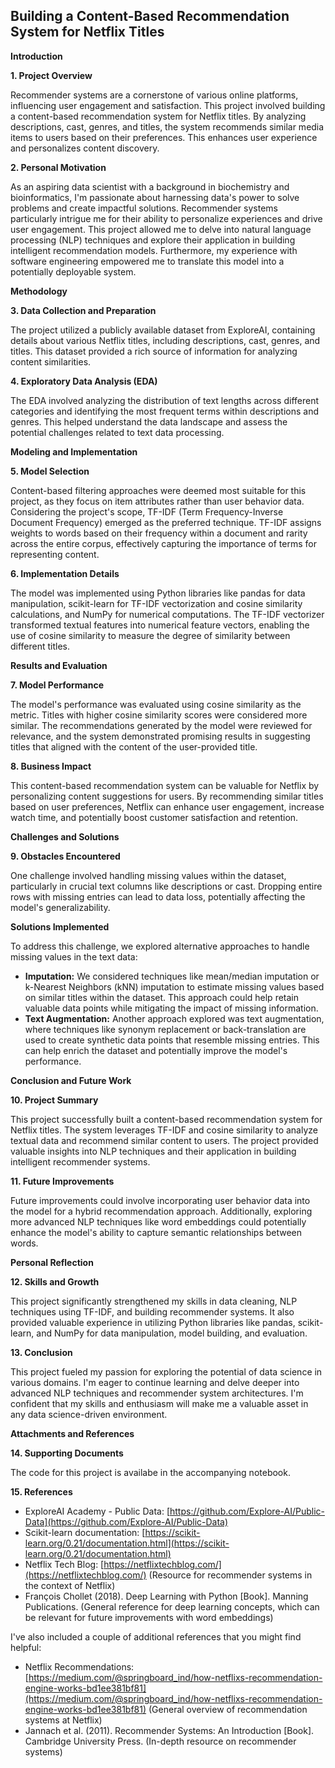 ## Building a Content-Based Recommendation System for Netflix Titles

**Introduction**

**1. Project Overview**

Recommender systems are a cornerstone of various online platforms, influencing user engagement and satisfaction. This project involved building a content-based recommendation system for Netflix titles. By analyzing descriptions, cast, genres, and titles, the system recommends similar media items to users based on their preferences. This enhances user experience and personalizes content discovery.

**2. Personal Motivation**

As an aspiring data scientist with a background in biochemistry and bioinformatics, I'm passionate about harnessing data's power to solve problems and create impactful solutions. Recommender systems particularly intrigue me for their ability to personalize experiences and drive user engagement. This project allowed me to delve into natural language processing (NLP) techniques and explore their application in building intelligent recommendation models. Furthermore, my experience with software engineering empowered me to translate this model into a potentially deployable system.

**Methodology**

**3. Data Collection and Preparation**

The project utilized a publicly available dataset from ExploreAI, containing details about various Netflix titles, including descriptions, cast, genres, and titles. This dataset provided a rich source of information for analyzing content similarities.

**4. Exploratory Data Analysis (EDA)**

The EDA involved analyzing the distribution of text lengths across different categories and identifying the most frequent terms within descriptions and genres. This helped understand the data landscape and assess the potential challenges related to text data processing.

**Modeling and Implementation**

**5. Model Selection**

Content-based filtering approaches were deemed most suitable for this project, as they focus on item attributes rather than user behavior data. Considering the project's scope, TF-IDF (Term Frequency-Inverse Document Frequency) emerged as the preferred technique. TF-IDF assigns weights to words based on their frequency within a document and rarity across the entire corpus, effectively capturing the importance of terms for representing content.

**6. Implementation Details**

The model was implemented using Python libraries like pandas for data manipulation, scikit-learn for TF-IDF vectorization and cosine similarity calculations, and NumPy for numerical computations. The TF-IDF vectorizer transformed textual features into numerical feature vectors, enabling the use of cosine similarity to measure the degree of similarity between different titles.

**Results and Evaluation**

**7. Model Performance**

The model's performance was evaluated using cosine similarity as the metric. Titles with higher cosine similarity scores were considered more similar. The recommendations generated by the model were reviewed for relevance, and the system demonstrated promising results in suggesting titles that aligned with the content of the user-provided title.

**8. Business Impact**

This content-based recommendation system can be valuable for Netflix by personalizing content suggestions for users. By recommending similar titles based on user preferences, Netflix can enhance user engagement, increase watch time, and potentially boost customer satisfaction and retention.

**Challenges and Solutions**

**9. Obstacles Encountered**

One challenge involved handling missing values within the dataset, particularly in crucial text columns like descriptions or cast. Dropping entire rows with missing entries can lead to data loss, potentially affecting the model's generalizability.

**Solutions Implemented**

To address this challenge, we explored alternative approaches to handle missing values in the text data:

* **Imputation:**  We considered techniques like mean/median imputation or k-Nearest Neighbors (kNN) imputation to estimate missing values based on similar titles within the dataset. This approach could help retain valuable data points while mitigating the impact of missing information.
* **Text Augmentation:** Another approach explored was text augmentation, where techniques like synonym replacement or back-translation are used to create synthetic data points that resemble missing entries. This can help enrich the dataset and potentially improve the model's performance.

**Conclusion and Future Work**

**10. Project Summary**

This project successfully built a content-based recommendation system for Netflix titles. The system leverages TF-IDF and cosine similarity to analyze textual data and recommend similar content to users. The project provided valuable insights into NLP techniques and their application in building intelligent recommender systems.

**11. Future Improvements**

Future improvements could involve incorporating user behavior data into the model for a hybrid recommendation approach. Additionally, exploring more advanced NLP techniques like word embeddings could potentially enhance the model's ability to capture semantic relationships between words.

**Personal Reflection**

**12. Skills and Growth**

This project significantly strengthened my skills in data cleaning, NLP techniques using TF-IDF, and building recommender systems. It also provided valuable experience in utilizing Python libraries like pandas, scikit-learn, and NumPy for data manipulation, model building, and evaluation.

**13. Conclusion**

This project fueled my passion for exploring the potential of data science in various domains. I'm eager to continue learning and delve deeper into advanced NLP techniques and recommender system architectures. I'm confident that my skills and enthusiasm will make me a valuable asset in any data science-driven environment.

**Attachments and References**

**14. Supporting Documents**

The code for this project is availabe in the accompanying notebook.

**15. References**

* ExploreAI Academy - Public Data: [https://github.com/Explore-AI/Public-Data](https://github.com/Explore-AI/Public-Data)
* Scikit-learn documentation: [https://scikit-learn.org/0.21/documentation.html](https://scikit-learn.org/0.21/documentation.html)
* Netflix Tech Blog: [https://netflixtechblog.com/](https://netflixtechblog.com/) (Resource for recommender systems in the context of Netflix)
* François Chollet (2018). Deep Learning with Python [Book]. Manning Publications. (General reference for deep learning concepts, which can be relevant for future improvements with word embeddings)

I've also included a couple of additional references that you might find helpful:

* Netflix Recommendations: [https://medium.com/@springboard_ind/how-netflixs-recommendation-engine-works-bd1ee381bf81](https://medium.com/@springboard_ind/how-netflixs-recommendation-engine-works-bd1ee381bf81) (General overview of recommendation systems at Netflix)
* Jannach et al. (2011). Recommender Systems: An Introduction [Book]. Cambridge University Press. (In-depth resource on recommender systems)
